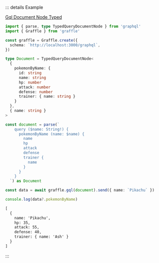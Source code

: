 ::: details Example

<div class="ExampleSnippet">
<a href="../../examples/gql/gql-document-node-typed">Gql Document Node Typed</a>

<!-- dprint-ignore-start -->
```ts twoslash
import { parse, type TypedQueryDocumentNode } from 'graphql'
import { Graffle } from 'graffle'

const graffle = Graffle.create({
  schema: `http://localhost:3000/graphql`,
})

type Document = TypedQueryDocumentNode<
  {
    pokemonByName: {
      id: string
      name: string
      hp: number
      attack: number
      defense: number
      trainer: { name: string }
    }
  },
  { name: string }
>

const document = parse(`
    query ($name: String!) {
      pokemonByName (name: $name) {
        name
        hp
        attack
        defense
        trainer {
          name
        }
      }
    }
  `) as Document

const data = await graffle.gql(document).send({ name: `Pikachu` })

console.log(data?.pokemonByName)
```
<!-- dprint-ignore-end -->

<!-- dprint-ignore-start -->
```txt
[
  {
    name: 'Pikachu',
    hp: 35,
    attack: 55,
    defense: 40,
    trainer: { name: 'Ash' }
  }
]
```
<!-- dprint-ignore-end -->

</div>
:::
